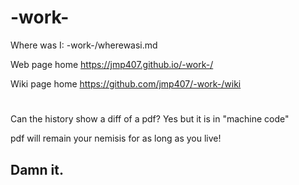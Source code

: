 # -work-  

Where was I: -work-/wherewasi.md

Web page home  https://jmp407.github.io/-work-/

Wiki page home  https://github.com/jmp407/-work-/wiki

#  

Can the history show a diff of a pdf?  Yes but it is in "machine code"

pdf will remain your nemisis for as long as you live!  
## Damn it.
#  
